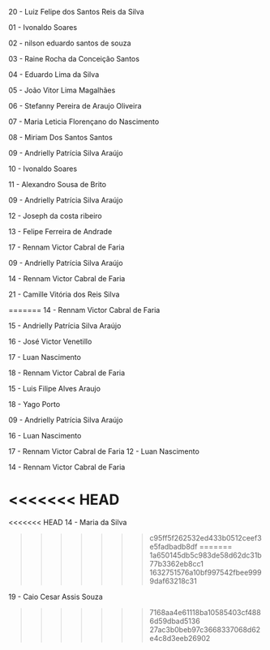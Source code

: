 20 - Luiz Felipe dos Santos Reis da Silva


01 - Ivonaldo Soares

02 - nilson eduardo santos de souza

03 - Raine Rocha da Conceição Santos

04 - Eduardo Lima da Silva

05 - João Vitor Lima Magalhães

06 - Stefanny Pereira de Araujo Oliveira

07 - Maria Leticia Florençano do Nascimento

08 - Miriam Dos Santos Santos 

09 - Andrielly Patrícia Silva Araújo

10 - Ivonaldo Soares

11 - Alexandro Sousa de Brito

09 - Andrielly Patrícia Silva Araújo

12 - Joseph da costa ribeiro

13 - Felipe Ferreira de Andrade

17 -  Rennam Victor Cabral de Faria

09 - Andrielly Patrícia Silva Araújo

14 - Rennam Victor Cabral de Faria

21 - Camille Vitória dos Reis Silva






















=======
14 -  Rennam Victor Cabral de Faria

15 - Andrielly Patrícia Silva Araújo

16 - José Victor Venetillo

17 - Luan Nascimento

18 - Rennam Victor Cabral de Faria

15 - Luis Filipe Alves Araujo

18 - Yago Porto

09 - Andrielly Patrícia Silva Araújo

16 - Luan Nascimento

17 - Rennam Victor Cabral de Faria
12 - Luan Nascimento

14 - Rennam Victor Cabral de Faria


<<<<<<< HEAD
=======
<<<<<<< HEAD
14 - Maria da Silva
>>>>>>> c95ff5f262532ed433b0512ceef3e5fadbadb8df
=======
>>>>>>> 1a650145db5c983de58d62dc31b77b3362eb8cc1
>>>>>>> 1632751576a10bf997542fbee9999daf63218c31

19 - Caio Cesar Assis Souza
>>>>>>> 7168aa4e61118ba10585403cf4886d59dbad5136
>>>>>>> 27ac3b0beb97c3668337068d62e4c8d3eeb26902
